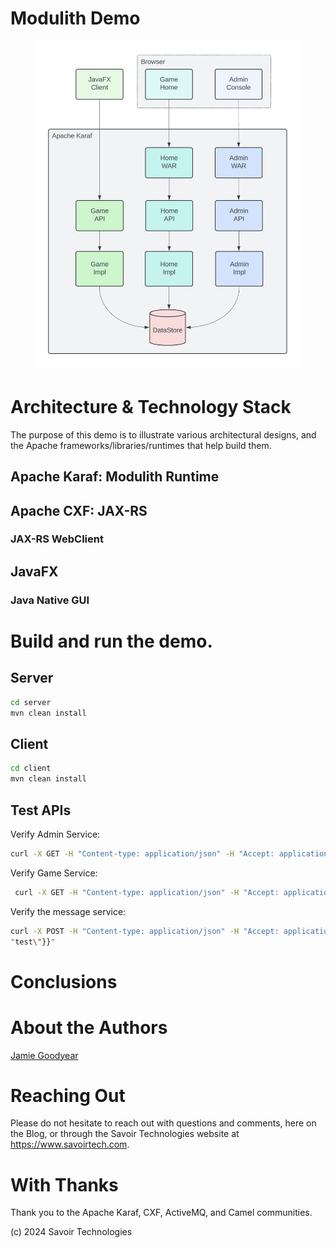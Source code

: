 # Modulith Demo

<figure>
<img src="./assets/images/ModulithDiagram.png" alt="Modulith" />
</figure>

# Architecture & Technology Stack

The purpose of this demo is to illustrate various architectural designs,
and the Apache frameworks/libraries/runtimes that help build them.

## Apache Karaf: Modulith Runtime

## Apache CXF: JAX-RS

### JAX-RS WebClient

## JavaFX

### Java Native GUI

# Build and run the demo.

## Server

``` bash
cd server
mvn clean install
```

## Client

``` bash
cd client
mvn clean install
```

## Test APIs

Verify Admin Service:

``` bash
curl -X GET -H "Content-type: application/json" -H "Accept: application/json" "http://127.0.0.1:8181/cxf/admin/status"
```

Verify Game Service:

``` bash
 curl -X GET -H "Content-type: application/json" -H "Accept: application/json" "http://127.0.0.1:8181/cxf/game/newGame"
```

Verify the message service:

``` bash
curl -X POST -H "Content-type: application/json" -H "Accept: application/json" "http://127.0.0.1:8181/cxf/game/sendGameMessage" --data "{\"gameMessage\":{\"gameId\":\"123\",\"message\":\
"test\"}}"
```

# Conclusions

# About the Authors

[Jamie
Goodyear](https://github.com/savoirtech/blogs/blob/main/authors/JamieGoodyear.md)

# Reaching Out

Please do not hesitate to reach out with questions and comments, here on
the Blog, or through the Savoir Technologies website at
<https://www.savoirtech.com>.

# With Thanks

Thank you to the Apache Karaf, CXF, ActiveMQ, and Camel communities.

\(c\) 2024 Savoir Technologies
